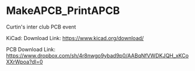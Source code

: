 # MakeAPCB_PrintAPCB
Curtin's inter club PCB event

KiCad: Download Link: https://www.kicad.org/download/

PCB Download Link: https://www.dropbox.com/sh/4r8nwgo9ybad9p0/AABqNfVWDKJQH_xKCoXXrWpoa?dl=0
